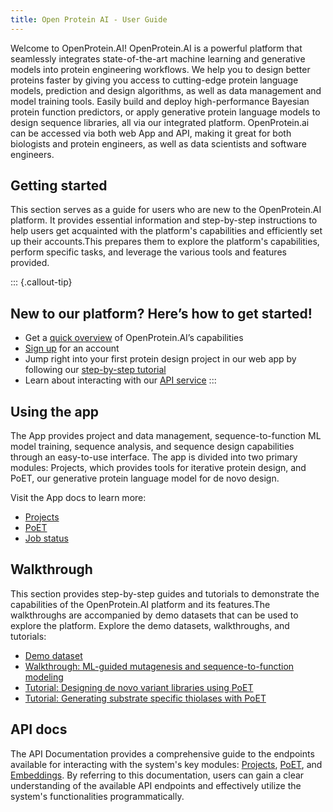 ```yaml
---
title: Open Protein AI - User Guide
---
```


Welcome to OpenProtein.AI! OpenProtein.AI is a powerful platform that seamlessly integrates state-of-the-art machine learning and generative models into protein engineering workflows. We help you to design better proteins faster by giving you access to cutting-edge protein language models, prediction and design algorithms, as well as data management and model training tools. Easily build and deploy high-performance Bayesian protein function predictors, or apply generative protein language models to design sequence libraries, all via our integrated platform. OpenProtein.ai can be accessed via both web App and API, making it great for both biologists and protein engineers, as well as data scientists and software engineers.

## Getting started

This section serves as a guide for users who are new to the OpenProtein.AI platform. It provides essential information and step-by-step instructions to help users get acquainted with the platform's capabilities and efficiently set up their accounts.This prepares them to explore the platform's capabilities, perform specific tasks, and leverage the various tools and features provided.


::: {.callout-tip} 
## New to our platform? Here’s how to get started!
* Get a [quick overview](./introduction-page.md) of OpenProtein.AI’s capabilities 
* [Sign up](./account-page.md) for an account
* Jump right into your first protein design project in our web app by following our [step-by-step tutorial](./design-page.md)
* Learn about interacting with our [API service](./api-overview.qmd)
:::

## Using the app

The App provides project and data management, sequence-to-function ML model training, sequence analysis, and sequence design capabilities through an easy-to-use interface. The app is divided into two primary modules: Projects, which provides tools for iterative protein design, and PoET, our generative protein language model for de novo design. 

Visit the App docs to learn more:

* [Projects](./dataset-page.md)
* [PoET](./poet-introduction-page.md)
* [Job status](./job-status-page.md)


## Walkthrough

This section provides step-by-step guides and tutorials to demonstrate the capabilities of the OpenProtein.AI platform and its features.The walkthroughs are accompanied by demo datasets that can be used to explore the platform. Explore the demo datasets, walkthroughs, and tutorials:

* [Demo dataset](./demo-datasets-page.md)
* [Walkthrough: ML-guided mutagenesis and sequence-to-function modeling](./mutagenesis-page.md)
* [Tutorial: Designing de novo variant libraries using PoET](./poet-tutorial-page.md)
* [Tutorial: Generating substrate specific thiolases with PoET](./poet-thiolase-codehidden.ipynb)

## API docs

The API Documentation provides a comprehensive guide to the endpoints available for interacting with the system's key modules: [Projects](./api-project.qmd), [PoET](./api-poet.qmd), and [Embeddings](./api-embeddings.qmd). By referring to this documentation, users can gain a clear understanding of the available API endpoints and effectively utilize the system's functionalities programmatically.
